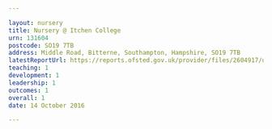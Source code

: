 ```yaml
---

layout: nursery
title: Nursery @ Itchen College
urn: 131604
postcode: SO19 7TB
address: Middle Road, Bitterne, Southampton, Hampshire, SO19 7TB
latestReportUrl: https://reports.ofsted.gov.uk/provider/files/2604917/urn/131604.pdf
teaching: 1
development: 1
leadership: 1
outcomes: 1
overall: 1
date: 14 October 2016

---
```

